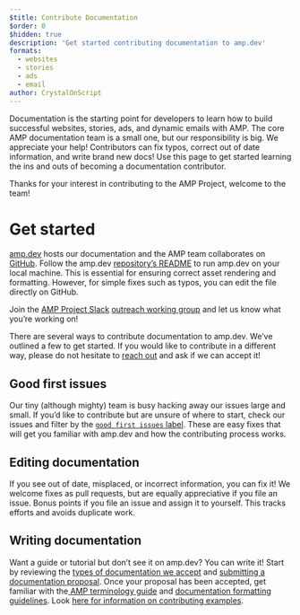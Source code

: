 ```yaml
---
$title: Contribute Documentation
$order: 0
$hidden: true
description: 'Get started contributing documentation to amp.dev'
formats:
  - websites
  - stories
  - ads
  - email
author: CrystalOnScript
---
```


Documentation is the starting point for developers to learn how to build successful websites, stories, ads, and dynamic emails with AMP. The core AMP documentation team is a small one, but our responsibility is big. We appreciate your help! Contributors can fix typos, correct out of date information, and write brand new docs! Use this page to get started learning the ins and outs of becoming a documentation contributor.

Thanks for your interest in contributing to the AMP Project, welcome to the team!

# Get started

[amp.dev](https://amp.dev/) hosts our documentation and the AMP team collaborates on [GitHub](https://github.com/ampproject). Follow the amp.dev [repository’s README](https://github.com/ampproject/amp.dev) to run amp.dev on your local machine. This is essential for ensuring correct asset rendering and formatting. However, for simple fixes such as typos, you can edit the file directly on GitHub.

Join the [AMP Project Slack](https://docs.google.com/forms/d/e/1FAIpQLSd83J2IZA6cdR6jPwABGsJE8YL4pkypAbKMGgUZZriU7Qu6Tg/viewform?fbzx=4406980310789882877) [outreach working group](https://github.com/ampproject/wg-outreach) and let us know what you’re working on!

There are several ways to contribute documentation to amp.dev. We’ve outlined a few to get started. If you would like to contribute in a different way, please do not hesitate to [reach out](https://github.com/ampproject/wg-outreach) and ask if we can accept it!

## Good first issues

Our tiny (although mighty) team is busy hacking away our issues large and small. If you’d like to contribute but are unsure of where to start, check our issues and filter by the [`good first issues` label](https://github.com/ampproject/amp.dev/labels/good%20first%20issue). These are easy fixes that will get you familiar with amp.dev and how the contributing process works.

## Editing documentation

If you see out of date, misplaced, or incorrect information, you can fix it! We welcome fixes as pull requests, but are equally appreciative if you file an issue. Bonus points if you file an issue and assign it to yourself. This tracks efforts and avoids duplicate work.

## Writing documentation

Want a guide or tutorial but don’t see it on amp.dev? You can write it! Start by reviewing the [types of documentation we accept](https://docs.google.com/document/d/1C3ZyrqybWkL7co0BzC5fkgGjaT1Bv1uvrDYFFmZ26NQ/edit) and [submitting a documentation proposal](https://docs.google.com/document/d/1crPU7KoFYqpXAewYzbQm7RkU7hz-UiYEcqE8cso7Yc4/edit#heading=h.vg7gibbb5yw). Once your proposal has been accepted, get familiar with the[ AMP terminology guide](formatting.md?format=websites) and [documentation formatting guidelines](https://docs.google.com/document/d/1esM3fMlh_n8chjAyPYm6ljDjb2j0wjBHUqJuIFAP01g/edit#heading=h.4poc86duk583). Look [here for information on contributing examples](https://github.com/ampproject/amp.dev/blob/future/contributing/samples.md).

